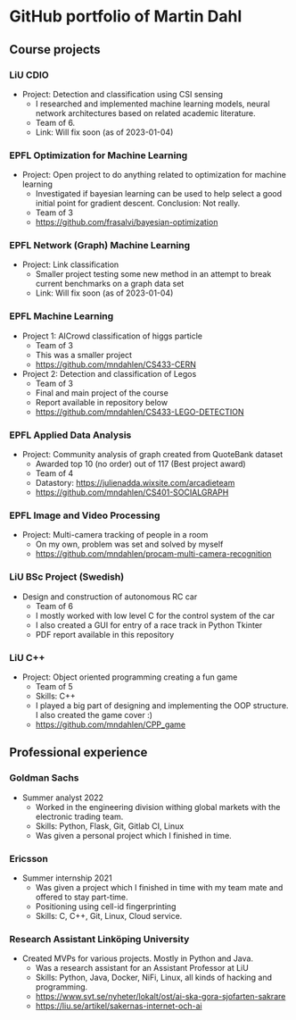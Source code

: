 # GitHub portfolio of Martin Dahl

## Course projects

### LiU CDIO
* Project: Detection and classification using CSI sensing
    - I researched and implemented machine learning models, neural network architectures based on related academic literature.
    - Team of 6.
    - Link: Will fix soon (as of 2023-01-04)
    
### EPFL Optimization for Machine Learning
* Project: Open project to do anything related to optimization for machine learning
    - Investigated if bayesian learning can be used to help select a good initial point for gradient descent. Conclusion: Not really.
    - Team of 3
    - https://github.com/frasalvi/bayesian-optimization
    
### EPFL Network (Graph) Machine Learning
* Project: Link classification
    - Smaller project testing some new method in an attempt to break current benchmarks on a graph data set
    - Link: Will fix soon (as of 2023-01-04)

### EPFL Machine Learning
* Project 1: AICrowd classification of higgs particle
    - Team of 3
    - This was a smaller project
    - https://github.com/mndahlen/CS433-CERN
* Project 2: Detection and classification of Legos
    - Team of 3
    - Final and main project of the course
    - Report available in repository below
    - https://github.com/mndahlen/CS433-LEGO-DETECTION

### EPFL Applied Data Analysis
* Project: Community analysis of graph created from QuoteBank dataset
    - Awarded top 10 (no order) out of 117 (Best project award)
    - Team of 4
    - Datastory: https://julienadda.wixsite.com/arcadieteam
    - https://github.com/mndahlen/CS401-SOCIALGRAPH

### EPFL Image and Video Processing
* Project: Multi-camera tracking of people in a room
    - On my own, problem was set and solved by myself
    - https://github.com/mndahlen/procam-multi-camera-recognition

### LiU BSc Project (Swedish)
* Design and construction of autonomous RC car
    - Team of 6
    - I mostly worked with low level C for the control system of the car
    - I also created a GUI for entry of a race track in Python Tkinter
    - PDF report available in this repository

### LiU C++
* Project: Object oriented programming creating a fun game
    - Team of 5
    - Skills: C++
    - I played a big part of designing and implementing the OOP structure. I also created the game cover :)
    - https://github.com/mndahlen/CPP_game 

## Professional experience
### Goldman Sachs
* Summer analyst 2022
    - Worked in the engineering division withing global markets with the electronic trading team.
    - Skills: Python, Flask, Git, Gitlab CI, Linux
    - Was given a personal project which I finished in time.
    
### Ericsson
* Summer internship 2021
    - Was given a project which I finished in time with my team mate and offered to stay part-time.
    - Positioning using cell-id fingerprinting
    - Skills: C, C++, Git, Linux, Cloud service.

### Research Assistant Linköping University
* Created MVPs for various projects. Mostly in Python and Java.
    - Was a research assistant for an Assistant Professor at LiU
    - Skills: Python, Java, Docker, NiFi, Linux, all kinds of hacking and programming.
    - https://www.svt.se/nyheter/lokalt/ost/ai-ska-gora-sjofarten-sakrare
    - https://liu.se/artikel/sakernas-internet-och-ai
